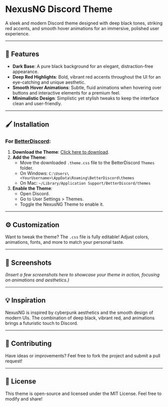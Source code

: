 # NexusNG Discord Theme

A sleek and modern Discord theme designed with deep black tones, striking red accents, and smooth hover animations for an immersive, polished user experience.

---

## 🎨 Features
- **Dark Base**: A pure black background for an elegant, distraction-free appearance.
- **Deep Red Highlights**: Bold, vibrant red accents throughout the UI for an eye-catching and unique aesthetic.
- **Smooth Hover Animations**: Subtle, fluid animations when hovering over buttons and interactive elements for a premium feel.
- **Minimalistic Design**: Simplistic yet stylish tweaks to keep the interface clean and user-friendly.

---

## 🖌️ Installation

### For [BetterDiscord](https://betterdiscord.app/):
1. **Download the Theme**: [Click here to download](#).
2. **Add the Theme**:
   - Move the downloaded `.theme.css` file to the BetterDiscord `Themes` folder.
   - On Windows: `C:\Users\<YourUsername>\AppData\Roaming\BetterDiscord\themes`
   - On Mac: `~/Library/Application Support/BetterDiscord/themes`
3. **Enable the Theme**:
   - Open Discord.
   - Go to User Settings > Themes.
   - Toggle the NexusNG Theme to enable it.

---

## ⚙️ Customization
Want to tweak the theme? The `.css` file is fully editable! Adjust colors, animations, fonts, and more to match your personal taste.

---

## 📸 Screenshots
*(Insert a few screenshots here to showcase your theme in action, focusing on animations and aesthetics.)*

---

## 💡 Inspiration
NexusNG is inspired by cyberpunk aesthetics and the smooth design of modern UIs. The combination of deep black, vibrant red, and animations brings a futuristic touch to Discord.

---

## 🙌 Contributing
Have ideas or improvements? Feel free to fork the project and submit a pull request!

---

## 📜 License
This theme is open-source and licensed under the MIT License. Feel free to modify and share!
